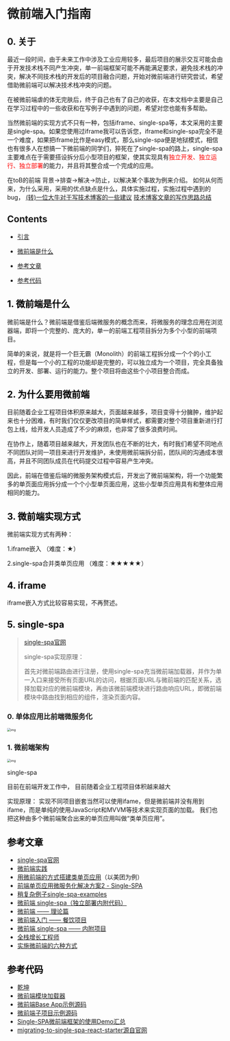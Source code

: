 # 微前端入门指南

## 0. 关于

最近一段时间，由于未来工作中涉及工业应用较多，最后项目的展示交互可能会由于开发技术栈不同产生冲突，单一前端框架可能不再能满足要求，避免技术栈的冲突，解决不同技术栈的开发后的项目融合问题，开始对微前端进行研究尝试，希望借助微前端可以解决技术栈冲突的问题。

在被微前端虐的体无完肤后，终于自己也有了自己的收获，在本文档中主要是自己在学习过程中的一些收获和在写例子中遇到的问题，希望对您也能有多帮助。

当然微前端的实现方式不只有一种，包括iframe、single-spa等，本文采用的主要是single-spa。如果您使用过iframe我可以告诉您，iframe和single-spa完全不是一个难度，如果把iframe比作是easy模式，那么single-spa便是地狱模式，相信也有很多人在想搞一下微前端的同学们，猝死在了single-spa的路上，single-spa主要难点在于需要搭设拆分后小型项目的框架，使其实现具有<font color="red">独立开发、独立运行、独立部署</font>的能力，并且将其整合成一个完成的应用。

在toB的前端
背景->排查->解决->防止，以解决某个事故为例来介绍。
如何从何而来，为什么采用，采用的优点缺点是什么，具体实施过程，实施过程中遇到的bug，
[(转)一位大牛对于写技术博客的一些建议](https://www.cnblogs.com/princepeng/p/11174085.html)
[技术博客文章的写作思路总结](https://my.oschina.net/FEEDFACF/blog/1610191)



## Contents

- [引言](#preface)

- [微前端是什么](#what)

- [参考文章](#title9)

- [参考代码](#title10)

  

## <a id="what"><font color="black">1. 微前端是什么</font></a>

微前端是什么？微前端是借鉴后端微服务的概念而来，将微服务的理念应用在浏览器端，即将一个完整的、庞大的，单一的前端工程项目拆分为多个小型的前端项目。

简单的来说，就是将一个巨无霸（Monolith）的前端工程拆分成一个个的小工程，但是每一个小的工程的功能却是完整的，可以独立成为一个项目，完全具备独立的开发、部署、运行的能力。整个项目将由这些个小项目整合而成。



## <a id="what"><font color="black">2. 为什么要用微前端</font></a>

目前随着企业工程项目体积原来越大，页面越来越多，项目变得十分臃肿，维护起来也十分困难，有时我们仅仅更改项目的简单样式，都需要对整个项目重新进行打包上线，给开发人员造成了不少的麻烦，也非常了很多浪费时间。

在协作上，随着项目越来越大，开发团队也在不断的壮大，有时我们希望不同地点不同团队对同一项目来进行开发维护，未使用微前端拆分前，团队间的沟通成本很高，并且不同团队成员在代码提交过程中容易产生冲突。

因此，前端在借鉴后端的微服务架构模式后，开发出了微前端架构，将一个功能繁多的单页面应用拆分成一个个小型单页面应用，这些小型单页应用具有和整体应用相同的能力。



## <a id="what"><font color="black">3. 微前端实现方式</font></a>

微前端实现方式有两种：

1.iframe嵌入 （难度：★）

2.single-spa合并类单页应用 （难度：★★★★★）



## <a id="what"><font color="black">4. iframe</font></a>

iframe嵌入方式比较容易实现，不再赘述。



## <a id="what"><font color="black">5. single-spa</font></a>

>  [single-spa官网](https://single-spa.js.org/)
>
> single-spa实现原理：
>
> 首先对微前端路由进行注册，使用single-spa充当微前端加载器，并作为单一入口来接受所有页面URL的访问，根据页面URL与微前端的匹配关系，选择加载对应的微前端模块，再由该微前端模块进行路由响应URL，即微前端模块中路由找到相应的组件，渲染页面内容。
>

### 0. 单体应用比前端微服务化

<img src="https://user-gold-cdn.xitu.io/2018/9/18/165ea5594bbb97ef?imageView2/0/w/1280/h/960/format/webp/ignore-error/1" alt="img" style="zoom:50%;" />

### 1. 微前端架构

<img src="https://user-gold-cdn.xitu.io/2018/9/18/165ea5594bd56c52?imageView2/0/w/1280/h/960/format/webp/ignore-error/1" alt="img" style="zoom:50%;" />

single-spa

目前在前端开发工作中，
目前随着企业工程项目体积越来越大



实现原理：
实现不同项目嵌套当然可以使用ifame，但是微前端并没有用到ifame，而是单纯的使用JavaScript和MVVM等技术来实现页面的加载。
我们也把这种由多个微前端聚合出来的单页应用叫做“类单页应用”。











## <a id="title9"><font color="black">参考文章</font></a>

- [single-spa官网](https://single-spa.js.org/)
- [微前端实践](https://juejin.im/post/5cadd7835188251b2f3a4bb0)
- [用微前端的方式搭建类单页应用](https://www.cnblogs.com/meituantech/p/9604591.html)（以美团为例）
- [前端单页应用微服务化解决方案2 - Single-SPA](https://juejin.im/post/5ba057695188255c953821c6)
- [稍复杂例子single-spa-examples](https://github.com/CanopyTax/single-spa-examples.git)
- [微前端 single-spa（独立部署内附代码）](https://juejin.im/post/5d3925615188257f3850de5a)
- [微前端 —— 理论篇](https://segmentfault.com/a/1190000019957130)
- [微前端入门  —— 餐饮项目](https://juejin.im/post/5d8adb8ff265da5ba12cd173#heading-0)
- [微前端 single-spa —— 内附项目](https://juejin.im/post/5d3925615188257f3850de5a)
- [全栈增长工程师](https://segmentfault.com/blog/phodal?page=1)
- [实施微前端的六种方式](https://segmentfault.com/a/1190000015566927)

## <a id="title10"><font color="black">参考代码</font></a>

- [乾坤](https://github.com/umijs/qiankun)
- [微前端模块加载器](https://link.juejin.im/?target=https%3A%2F%2Fgithub.com%2FFantasy9527%2Flotus-scaffold-micro-frontend-portal)
- [微前端Base App示例源码](https://link.juejin.im/?target=https%3A%2F%2Fgithub.com%2FFantasy9527%2Fmicrofrontend-base-demo)
- [微前端子项目示例源码](https://link.juejin.im/?target=https%3A%2F%2Fgithub.com%2FFantasy9527%2Fmicrofrontend-submodule-demo)
- [Single-SPA微前端框架的使用Demo汇总](https://alili.tech/archive/22975f44/)
- [migrating-to-single-spa-react-starter源自官网](https://github.com/alocke12992/migrating-to-single-spa-react-starter)
